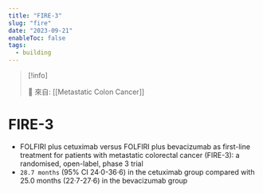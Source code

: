 ```yaml
---
title: "FIRE-3"
slug: "fire"
date: "2023-09-21"
enableToc: false
tags:
  - building
---
```


> [!info]
>
> 🌱 來自: [[Metastatic Colon Cancer]]

# FIRE-3

- FOLFIRI plus cetuximab versus FOLFIRI plus bevacizumab as first-line treatment for patients with metastatic colorectal cancer (FIRE-3): a randomised, open-label, phase 3 trial
- `28.7 months` (95% CI 24·0-36·6) in the cetuximab group compared with 25.0 months (22·7-27·6) in the bevacizumab group
